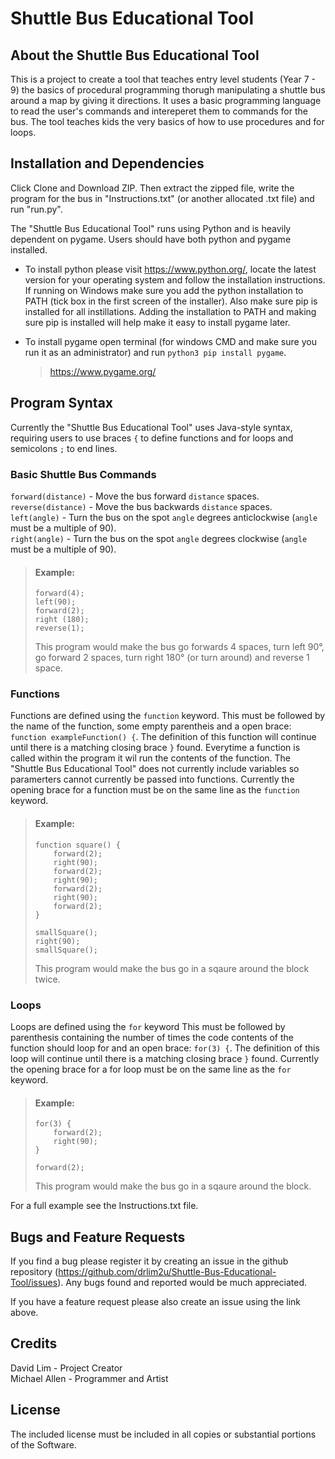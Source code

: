# Shuttle Bus Educational Tool

## About the Shuttle Bus Educational Tool
This is a project to create a tool that teaches entry level students (Year 7 - 9) the basics of procedural programming thorugh manipulating a shuttle bus around a map by giving it directions. It uses a basic programming language to read the user's commands and intereperet them to commands for the bus. The tool teaches kids the very basics of how to use procedures and for loops.

## Installation and Dependencies
Click Clone and Download ZIP. Then extract the zipped file, write the program for the bus in "Instructions.txt" (or another allocated .txt file) and run "run.py".

The "Shuttle Bus Educational Tool" runs using Python and is heavily dependent on pygame. Users should have both python and pygame installed.

- To install python please visit https://www.python.org/, locate the latest version for your operating system and follow the installation instructions. If running on Windows make sure you add the python installation to PATH (tick box in the first screen of the installer). Also make sure pip is installed for all instillations. Adding the installation to PATH and making sure pip is installed will help make it easy to install pygame later.

- To install pygame open terminal (for windows CMD and make sure you run it as an administrator) and run `python3 pip install pygame`.
  >https://www.pygame.org/

## Program Syntax
Currently the "Shuttle Bus Educational Tool" uses Java-style syntax, requiring users to use braces `{` to define functions and for loops and semicolons `;` to end lines.

### Basic Shuttle Bus Commands
`forward(distance)` - Move the bus forward `distance` spaces.  
`reverse(distance)` - Move the bus backwards `distance` spaces.  
`left(angle)` - Turn the bus on the spot `angle` degrees anticlockwise (`angle` must be a multiple of 90).  
`right(angle)` - Turn the bus on the spot `angle` degrees clockwise (`angle` must be a multiple of 90).


> #### Example:
> ```
> forward(4);  
> left(90);  
> forward(2);  
> right (180);  
> reverse(1);
> ```
> This program would make the bus go forwards 4 spaces, turn left 90°, go forward 2 spaces, turn right 180° (or turn around) and reverse 1 space.

### Functions
Functions are defined using the `function` keyword. This must be followed by the name of the function, some empty parentheis and a open brace: `function exampleFunction() {`. The definition of this function will continue until there is a matching closing brace `}` found. Everytime a function is called within the program it wil run the contents of the function. The "Shuttle Bus Educational Tool" does not currently include variables so paramerters cannot currently be passed into functions. Currently the opening brace for a function must be on the same line as the `function` keyword.

> #### Example:
> ```
> function square() {
>     forward(2);
>     right(90);
>     forward(2);
>     right(90);
>     forward(2);
>     right(90);
>     forward(2);
> }
>
> smallSquare();
> right(90);
> smallSquare();
> ```
> This program would make the bus go in a sqaure around the block twice.

### Loops
Loops are defined using the `for` keyword This must be followed by parenthesis containing the number of times the code contents of the function should loop for and an open brace: `for(3) {`. The definition of this loop will continue until there is a matching closing brace `}` found. Currently the opening brace for a for loop must be on the same line as the `for` keyword.


> #### Example:
> ```
> for(3) {
>     forward(2);
>     right(90);
> }
>
> forward(2);
> ```
> This program would make the bus go in a sqaure around the block.


For a full example see the Instructions.txt file.

## Bugs and Feature Requests
If you find a bug please register it by creating an issue in the github repository (https://github.com/drlim2u/Shuttle-Bus-Educational-Tool/issues). Any bugs found and reported would be much appreciated.

If you have a feature request please also create an issue using the link above.

## Credits

David Lim - Project Creator  
Michael Allen - Programmer and Artist

## License
The included license must be included in all copies or substantial portions of the Software.
